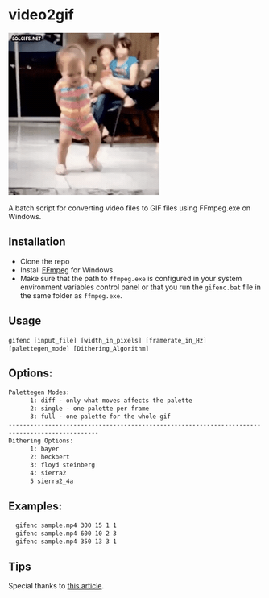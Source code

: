 # video2gif

![sample gif file generated](sample.gif)

A batch script for converting video files to GIF files using FFmpeg.exe on Windows.

## Installation
* Clone the repo
* Install [FFmpeg](http://ffmpeg.zeranoe.com/builds/) for Windows.
* Make sure that the path to `ffmpeg.exe` is configured in your system environment variables control panel or that you run the `gifenc.bat` file in the same folder as `ffmpeg.exe`.

## Usage
```
gifenc [input_file] [width_in_pixels] [framerate_in_Hz] [palettegen_mode] [Dithering_Algorithm]
```

## Options:
```
Palettegen Modes:
      1: diff - only what moves affects the palette
      2: single - one palette per frame
      3: full - one palette for the whole gif
-----------------------------------------------------------------------------------------------
Dithering Options:
      1: bayer
      2: heckbert
      3: floyd steinberg
      4: sierra2
      5 sierra2_4a
```

## Examples:
```
  gifenc sample.mp4 300 15 1 1
  gifenc sample.mp4 600 10 2 3
  gifenc sample.mp4 350 13 3 1

```

## Tips
Special thanks to [this article](http://blog.pkh.me/p/21-high-quality-gif-with-ffmpeg.html).
